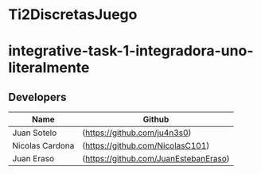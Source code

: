 # Ti2DiscretasJuego

# integrative-task-1-integradora-uno-literalmente


## Developers

| Name | Github |
| --- | --- |
| Juan Sotelo  | (https://github.com/ju4n3s0) |
| Nicolas Cardona | (https://github.com/NicolasC101) |
| Juan Eraso | (https://github.com/JuanEstebanEraso) |
